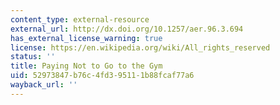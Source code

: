```yaml
---
content_type: external-resource
external_url: http://dx.doi.org/10.1257/aer.96.3.694
has_external_license_warning: true
license: https://en.wikipedia.org/wiki/All_rights_reserved
status: ''
title: Paying Not to Go to the Gym
uid: 52973847-b76c-4fd3-9511-1b88fcaf77a6
wayback_url: ''
---
```

